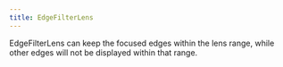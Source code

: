 ```yaml
---
title: EdgeFilterLens
---
```


EdgeFilterLens can keep the focused edges within the lens range, while other edges will not be displayed within that range.
